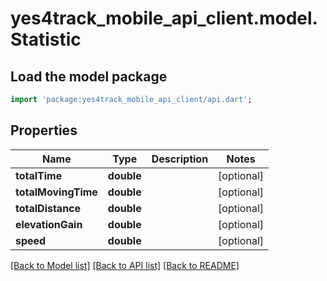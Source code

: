 # yes4track_mobile_api_client.model.Statistic

## Load the model package
```dart
import 'package:yes4track_mobile_api_client/api.dart';
```

## Properties
Name | Type | Description | Notes
------------ | ------------- | ------------- | -------------
**totalTime** | **double** |  | [optional] 
**totalMovingTime** | **double** |  | [optional] 
**totalDistance** | **double** |  | [optional] 
**elevationGain** | **double** |  | [optional] 
**speed** | **double** |  | [optional] 

[[Back to Model list]](../README.md#documentation-for-models) [[Back to API list]](../README.md#documentation-for-api-endpoints) [[Back to README]](../README.md)


